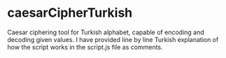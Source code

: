 # caesarCipherTurkish
Caesar ciphering tool for Turkish alphabet, capable of encoding and decoding given values.
I have provided line by line Turkish explanation of how the script works in the script.js file as comments.
